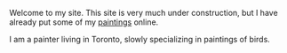 Welcome to my site. This site is very much under construction, but
I have already put some of my <a href="gallery/index.html">paintings</a>
online.

I am a painter living in Toronto, slowly specializing in paintings
of birds.
